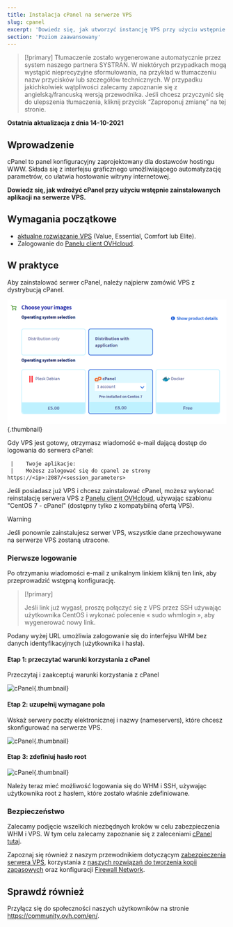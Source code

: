 ```yaml
---
title: Instalacja cPanel na serwerze VPS
slug: cpanel
excerpt: 'Dowiedz się, jak utworzyć instancję VPS przy użyciu wstępnie zainstalowanej aplikacji cPanel'
section: 'Poziom zaawansowany'
---
```


> [!primary]
> Tłumaczenie zostało wygenerowane automatycznie przez system naszego partnera SYSTRAN. W niektórych przypadkach mogą wystąpić nieprecyzyjne sformułowania, na przykład w tłumaczeniu nazw przycisków lub szczegółów technicznych. W przypadku jakichkolwiek wątpliwości zalecamy zapoznanie się z angielską/francuską wersją przewodnika. Jeśli chcesz przyczynić się do ulepszenia tłumaczenia, kliknij przycisk “Zaproponuj zmianę” na tej stronie.
> 

**Ostatnia aktualizacja z dnia 14-10-2021**

## Wprowadzenie

cPanel to panel konfiguracyjny zaprojektowany dla dostawców hostingu WWW. Składa się z interfejsu graficznego umożliwiającego automatyzację parametrów, co ułatwia hostowanie witryny internetowej.

**Dowiedz się, jak wdrożyć cPanel przy użyciu wstępnie zainstalowanych aplikacji na serwerze VPS.**

## Wymagania początkowe

- [aktualne rozwiązanie VPS](https://www.ovhcloud.com/pl/vps/) (Value, Essential, Comfort lub Elite).
- Zalogowanie do [Panelu client OVHcloud](https://www.ovh.com/auth/?action=gotomanager&from=https://www.ovh.pl/&ovhSubsidiary=pl).

## W praktyce

Aby zainstalować serwer cPanel, należy najpierw zamówić VPS z dystrybucją cPanel.

![cPanel](images/cpanel_order.png){.thumbnail}

Gdy VPS jest gotowy, otrzymasz wiadomość e-mail dającą dostęp do logowania do serwera cPanel:

```
 |    Twoje aplikacje:
 |    Możesz zalogować się do cpanel ze strony https://<ip>:2087/<session_parameters>
```

Jeśli posiadasz już VPS i chcesz zainstalować cPanel, możesz wykonać reinstalację serwera VPS z [Panelu client OVHcloud](https://www.ovh.com/auth/?action=gotomanager&from=https://www.ovh.pl/&ovhSubsidiary=pl), używając szablonu "CentOS 7 - cPanel" (dostępny tylko z kompatybilną ofertą VPS).

> [!warning]
>
> Jeśli ponownie zainstalujesz serwer VPS, wszystkie dane przechowywane na serwerze VPS zostaną utracone.
> 

### Pierwsze logowanie

Po otrzymaniu wiadomości e-mail z unikalnym linkiem kliknij ten link, aby przeprowadzić wstępną konfigurację.

> [!primary]
>
> Jeśli link już wygasł, proszę połączyć się z VPS przez SSH używając użytkownika CentOS i wykonać polecenie « sudo whmlogin », aby wygenerować nowy link.
>

Podany wyżej URL umożliwia zalogowanie się do interfejsu WHM bez danych identyfikacyjnych (użytkownika i hasła).

#### Etap 1: przeczytać warunki korzystania z cPanel

Przeczytaj i zaakceptuj warunki korzystania z cPanel

![cPanel](images/license_validation.png){.thumbnail}

#### Etap 2: uzupełnij wymagane pola

Wskaż serwery poczty elektronicznej i nazwy (nameservers), które chcesz skonfigurować na serwerze VPS.

![cPanel](images/setup_config_cpanel.png){.thumbnail}

#### Etap 3: zdefiniuj hasło root

![cPanel](images/change_root.png){.thumbnail}

Należy teraz mieć możliwość logowania się do WHM i SSH, używając użytkownika root z hasłem, które zostało właśnie zdefiniowane.

### Bezpieczeństwo

Zalecamy podjęcie wszelkich niezbędnych kroków w celu zabezpieczenia WHM i VPS. W tym celu zalecamy zapoznanie się z zaleceniami [cPanel tutaj](https://docs.cpanel.net/knowledge-base/security/tips-to-make-your-server-more-secure/).

Zapoznaj się również z naszym przewodnikiem dotyczącym [zabezpieczenia serwera VPS](../porady-zabezpieczenie-vps/#tworzenie-kopii-zapasowej-systemu-i-danych), korzystania z [naszych rozwiązań do tworzenia kopii zapasowych](../) oraz konfiguracji [Firewall Network](../../dedicated/network-firewall/).

## Sprawdź również

Przyłącz się do społeczności naszych użytkowników na stronie <https://community.ovh.com/en/>.